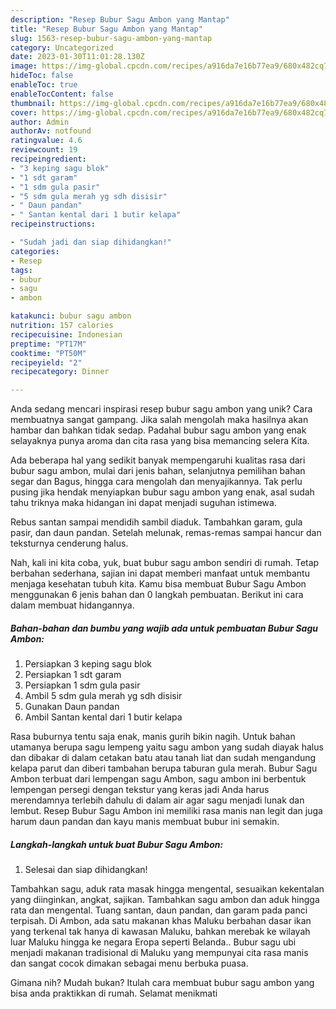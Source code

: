 ```yaml
---
description: "Resep Bubur Sagu Ambon yang Mantap"
title: "Resep Bubur Sagu Ambon yang Mantap"
slug: 1563-resep-bubur-sagu-ambon-yang-mantap
category: Uncategorized
date: 2023-01-30T11:01:28.130Z
image: https://img-global.cpcdn.com/recipes/a916da7e16b77ea9/680x482cq70/bubur-sagu-ambon-foto-resep-utama.jpg
hideToc: false
enableToc: true
enableTocContent: false
thumbnail: https://img-global.cpcdn.com/recipes/a916da7e16b77ea9/680x482cq70/bubur-sagu-ambon-foto-resep-utama.jpg
cover: https://img-global.cpcdn.com/recipes/a916da7e16b77ea9/680x482cq70/bubur-sagu-ambon-foto-resep-utama.jpg
author: Admin
authorAv: notfound
ratingvalue: 4.6
reviewcount: 19
recipeingredient:
- "3 keping sagu blok"
- "1 sdt garam"
- "1 sdm gula pasir"
- "5 sdm gula merah yg sdh disisir"
- " Daun pandan"
- " Santan kental dari 1 butir kelapa"
recipeinstructions:

- "Sudah jadi dan siap dihidangkan!"
categories:
- Resep
tags:
- bubur
- sagu
- ambon

katakunci: bubur sagu ambon 
nutrition: 157 calories
recipecuisine: Indonesian
preptime: "PT17M"
cooktime: "PT50M"
recipeyield: "2"
recipecategory: Dinner

---
```





Anda sedang mencari inspirasi resep bubur sagu ambon yang unik? Cara membuatnya sangat gampang. Jika salah mengolah maka hasilnya akan hambar dan bahkan tidak sedap. Padahal bubur sagu ambon yang enak selayaknya punya aroma dan cita rasa yang bisa memancing selera Kita.





Ada beberapa hal yang sedikit banyak mempengaruhi kualitas rasa dari bubur sagu ambon, mulai dari jenis bahan, selanjutnya pemilihan bahan segar dan Bagus, hingga cara mengolah dan menyajikannya. Tak perlu pusing jika hendak menyiapkan bubur sagu ambon yang enak,      asal sudah tahu triknya maka hidangan ini dapat menjadi suguhan istimewa.














Rebus santan sampai mendidih sambil diaduk. Tambahkan garam, gula pasir, dan daun pandan. Setelah melunak, remas-remas sampai hancur dan teksturnya cenderung halus.






Nah, kali ini kita coba, yuk, buat bubur sagu ambon sendiri di rumah. Tetap berbahan sederhana, sajian ini dapat memberi manfaat untuk membantu menjaga kesehatan tubuh kita. Kamu bisa membuat Bubur Sagu Ambon menggunakan 6 jenis bahan dan 0 langkah pembuatan. Berikut ini cara dalam membuat hidangannya.

<!--inarticleads1-->

##### Bahan-bahan dan bumbu yang wajib ada untuk pembuatan Bubur Sagu Ambon:

1. Persiapkan 3 keping sagu blok
1. Persiapkan 1 sdt garam
1. Persiapkan 1 sdm gula pasir
1. Ambil 5 sdm gula merah yg sdh disisir
1. Gunakan  Daun pandan
1. Ambil  Santan kental dari 1 butir kelapa


Rasa buburnya tentu saja enak, manis gurih bikin nagih. Untuk bahan utamanya berupa sagu lempeng yaitu sagu ambon yang sudah diayak halus dan dibakar di dalam cetakan batu atau tanah liat dan sudah mengandung kelapa parut dan diberi tambahan berupa taburan gula merah. Bubur Sagu Ambon terbuat dari lempengan sagu Ambon, sagu ambon ini berbentuk lempengan persegi dengan tekstur yang keras jadi Anda harus merendamnya terlebih dahulu di dalam air agar sagu menjadi lunak dan lembut. Resep Bubur Sagu Ambon ini memiliki rasa manis nan legit dan juga harum daun pandan dan kayu manis membuat bubur ini semakin. 

<!--inarticleads2-->

##### Langkah-langkah untuk buat Bubur Sagu Ambon:


1. Selesai dan siap dihidangkan!

Tambahkan sagu, aduk rata masak hingga mengental, sesuaikan kekentalan yang diinginkan, angkat, sajikan. Tambahkan sagu ambon dan aduk hingga rata dan mengental. Tuang santan, daun pandan, dan garam pada panci terpisah. Di Ambon, ada satu makanan khas Maluku berbahan dasar ikan yang terkenal tak hanya di kawasan Maluku, bahkan merebak ke wilayah luar Maluku hingga ke negara Eropa seperti Belanda.. Bubur sagu ubi menjadi makanan tradisional di Maluku yang mempunyai cita rasa manis dan sangat cocok dimakan sebagai menu berbuka puasa. 

Gimana nih? Mudah bukan? Itulah cara membuat bubur sagu ambon yang bisa anda praktikkan di rumah. Selamat menikmati
